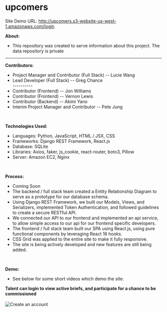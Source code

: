 # upcomers
Site Demo URL: http://upcomers.s3-website-us-west-1.amazonaws.com/login</br>

<strong>About:</strong></br>
<ul>
  <li> This repository was created to serve information about this project. The data repository is private</br>
</ul>

<hr>

<strong>Contributors:</strong></br>

<ul>
  <li> Project Manager and Contributor (Full Stack) -- Lucie Wang</br>
  <li> Lead Developer (Full Stack) -- Greg Chance</br>
  ----------
  <li> Contributor (Frontend) -- Jon Williams</br>
  <li> Contributor (Frontend) -- Vernon Lewis</br>
  <li> Contributor (Backend) -- Akimi Yano</br>
  <li> Interim Project Manager and Contributor -- Pete Jung</br>
</ul></br>

<strong>Technologies Used:</strong></br>
<ul>
  <li> Languages: Python, JavaScript, HTML / JSX, CSS
  <li> Frameworks: Django REST Framework, React.js
  <li> Database: SQLite
  <li> Libraries: Axios, faker, js_cookie, react-router, boto3, Pillow
  <li> Server: Amazon EC2, Nginx
 </ul></br>

<strong>Process:</strong></br>
<ul>
  <li> Coming Soon</br>
  <li> The backend / full stack team created a Entity Relationship Diagram to serve as a prototype for our database schema.
  <li> Using Django REST Framework, we built our Models, Views, and Serializers, implemented Token Authentication, and 
    followed guidelines to create a secure RESTful API.
  <li> We connected our API to our frontend and implemented an api service, to allow simple access to our api for our frontend
    specific developers.
  <li> The frontend / full stack team built our SPA using React.js, using pure functional components by leveraging React 16 hooks.
  <li> CSS Grid was applied to the entire site to make it fully responsive.
  <li> The site is being actively developed and new features are still being added.
</ul></br>

<strong>Demo:</strong></br>

<ul>
  <li>See below for some short videos which demo the site.
</ul>

<strong>Talent can login to view active briefs, and participate for a chance to be commissioned</strong></br></br>
![Create an account]()</br></br>
